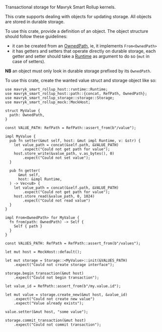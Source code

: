 Transactional storage for Mavryk Smart Rollup kernels.

This crate supports dealing with objects for updating storage.
All objects are stored in durable storage.

To use this crate, provide a definition of an object. The object structure
should follow these guidelines:

- it can be created from an [OwnedPath], ie, it implements `From<OwnedPath>`
- it has getters and setters that operate directly on durable storage, each
  getter and setter should take a [Runtime] as argument to do so (`mut` in
  case of setters).

**NB** an object must only look in durable storage prefixed by its
`OwnedPath`.

To use this crate, create the wanted value struct and storage object like so:

```
use mavryk_smart_rollup_host::runtime::Runtime;
use mavryk_smart_rollup_host::path::{concat, RefPath, OwnedPath};
use mavryk_smart_rollup_storage::storage::Storage;
use mavryk_smart_rollup_mock::MockHost;

struct MyValue {
  path: OwnedPath,
}

const VALUE_PATH: RefPath = RefPath::assert_from(b"/value");

impl MyValue {
  pub fn setter(&mut self, host: &mut impl Runtime, v: &str) {
    let value_path = concat(&self.path, &VALUE_PATH)
        .expect("Could not get path for value");
    host.store_write(&value_path, v.as_bytes(), 0)
        .expect("Could not set value");
  }

  pub fn getter(
      &mut self,
      host: &impl Runtime,
  ) -> Vec<u8> {
    let value_path = concat(&self.path, &VALUE_PATH)
        .expect("Could not get path for value");
    host.store_read(&value_path, 0, 1024)
        .expect("Could not read value")
  }
}

impl From<OwnedPath> for MyValue {
  fn from(path: OwnedPath) -> Self {
    Self { path }
  }
}

const VALUES_PATH: RefPath = RefPath::assert_from(b"/values");

let mut host = MockHost::default();

let mut storage = Storage::<MyValue>::init(&VALUES_PATH)
    .expect("Could not create storage interface");

storage.begin_transaction(&mut host)
    .expect("Could not begin transaction");

let value_id = RefPath::assert_from(b"/my.value.id");

let mut value = storage.create_new(&mut host, &value_id)
    .expect("Could not create new value")
    .expect("Value already exists");

value.setter(&mut host, "some value");

storage.commit_transaction(&mut host)
    .expect("Could not commit transaction");
```

[OwnedPath]: host::path::OwnedPath
[Runtime]: host::runtime::Runtime
